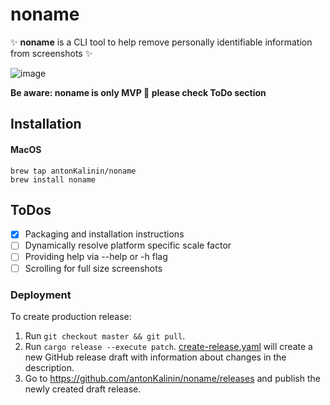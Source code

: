 # noname

✨ **noname** is a CLI tool to help remove personally identifiable information from screenshots ✨

![image](https://user-images.githubusercontent.com/3993255/151440536-da12dc0d-635b-4b65-9347-8d161fd2e015.png)

**Be aware: noname is only MVP 🧨 please check ToDo section**

## Installation

#### MacOS

```
brew tap antonKalinin/noname
brew install noname
```

## ToDos

- [x] Packaging and installation instructions
- [ ] Dynamically resolve platform specific scale factor
- [ ] Providing help via --help or -h flag
- [ ] Scrolling for full size screenshots

### Deployment

To create production release:

1. Run `git checkout master && git pull`.
2. Run `cargo release --execute patch`. [create-release.yaml](.github/workflows/create-release.yaml) will create a new GitHub release draft with information about changes in the description.
3. Go to https://github.com/antonKalinin/noname/releases and publish the newly created draft release.
